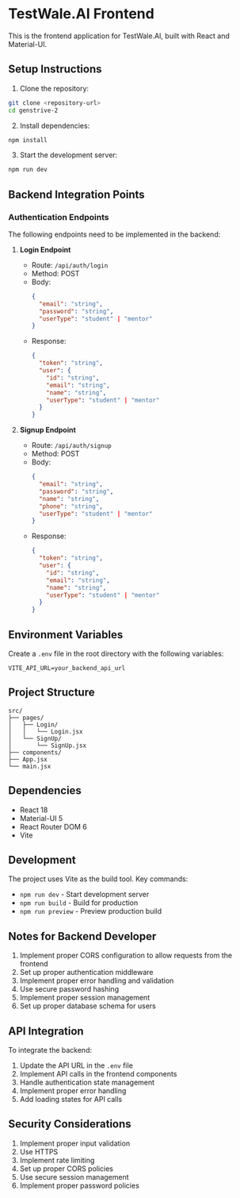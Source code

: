 # TestWale.AI Frontend

This is the frontend application for TestWale.AI, built with React and Material-UI.

## Setup Instructions

1. Clone the repository:
```bash
git clone <repository-url>
cd genstrive-2
```

2. Install dependencies:
```bash
npm install
```

3. Start the development server:
```bash
npm run dev
```

## Backend Integration Points

### Authentication Endpoints

The following endpoints need to be implemented in the backend:

1. **Login Endpoint**
   - Route: `/api/auth/login`
   - Method: POST
   - Body:
     ```json
     {
       "email": "string",
       "password": "string",
       "userType": "student" | "mentor"
     }
     ```
   - Response:
     ```json
     {
       "token": "string",
       "user": {
         "id": "string",
         "email": "string",
         "name": "string",
         "userType": "student" | "mentor"
       }
     }
     ```

2. **Signup Endpoint**
   - Route: `/api/auth/signup`
   - Method: POST
   - Body:
     ```json
     {
       "email": "string",
       "password": "string",
       "name": "string",
       "phone": "string",
       "userType": "student" | "mentor"
     }
     ```
   - Response:
     ```json
     {
       "token": "string",
       "user": {
         "id": "string",
         "email": "string",
         "name": "string",
         "userType": "student" | "mentor"
       }
     }
     ```

## Environment Variables

Create a `.env` file in the root directory with the following variables:

```env
VITE_API_URL=your_backend_api_url
```

## Project Structure

```
src/
├── pages/
│   ├── Login/
│   │   └── Login.jsx
│   └── SignUp/
│       └── SignUp.jsx
├── components/
├── App.jsx
└── main.jsx
```

## Dependencies

- React 18
- Material-UI 5
- React Router DOM 6
- Vite

## Development

The project uses Vite as the build tool. Key commands:

- `npm run dev` - Start development server
- `npm run build` - Build for production
- `npm run preview` - Preview production build

## Notes for Backend Developer

1. Implement proper CORS configuration to allow requests from the frontend
2. Set up proper authentication middleware
3. Implement proper error handling and validation
4. Use secure password hashing
5. Implement proper session management
6. Set up proper database schema for users

## API Integration

To integrate the backend:

1. Update the API URL in the `.env` file
2. Implement API calls in the frontend components
3. Handle authentication state management
4. Implement proper error handling
5. Add loading states for API calls

## Security Considerations

1. Implement proper input validation
2. Use HTTPS
3. Implement rate limiting
4. Set up proper CORS policies
5. Use secure session management
6. Implement proper password policies
